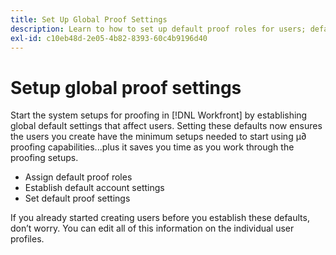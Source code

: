 ```yaml
---
title: Set Up Global Proof Settings
description: Learn to how to set up default proof roles for users; default proofing account settings; and default proof settings for proofing in [!DNL Adobe Workfront].
exl-id: c10eb48d-2e05-4b82-8393-60c4b9196d40
---
```

# Setup global proof settings

Start the system setups for proofing in [!DNL Workfront] by establishing global default settings that affect users. Setting these defaults now ensures the users you create have the minimum setups needed to start using µ∂ proofing capabilities...plus it saves you time as you work through the proofing setups.

* Assign default proof roles
* Establish default account settings
* Set default proof settings

If you already started creating users before you establish these defaults, don’t worry. You can edit all of this information on the individual user profiles.
